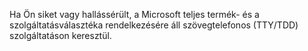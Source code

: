 Ha Ön siket vagy hallássérült, a Microsoft teljes termék- és a szolgáltatásválasztéka rendelkezésére áll szövegtelefonos (TTY/TDD) szolgáltatáson keresztül.
